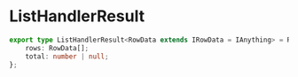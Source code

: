 # ListHandlerResult

```ts
export type ListHandlerResult<RowData extends IRowData = IAnything> = RowData[] | {
    rows: RowData[];
    total: number | null;
};
```


